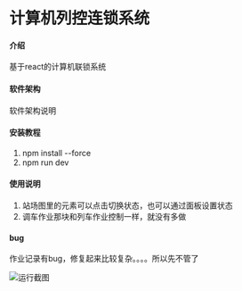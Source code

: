 # 计算机列控连锁系统

#### 介绍
基于react的计算机联锁系统

#### 软件架构
软件架构说明

#### 安装教程

1.  npm install --force
2.  npm run dev

#### 使用说明

1.  站场图里的元素可以点击切换状态，也可以通过面板设置状态
2.  调车作业那块和列车作业控制一样，就没有多做

#### bug

作业记录有bug，修复起来比较复杂。。。。所以先不管了

![运行截图](https://foruda.gitee.com/images/1750684190855906892/4d0878f1_13831206.png "屏幕截图")


